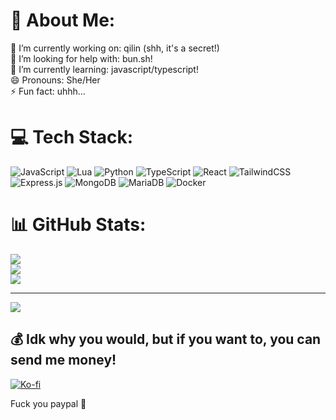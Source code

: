 # 💫 About Me:
🔭 I’m currently working on: qilin (shh, it's a secret!)<br>🤝 I’m looking for help with: bun.sh!<br>🌱 I’m currently learning: javascript/typescript!<br>😄 Pronouns: She/Her<br>⚡ Fun fact: uhhh...<br>


# 💻 Tech Stack:
![JavaScript](https://img.shields.io/badge/javascript-%23323330.svg?style=flat&logo=javascript&logoColor=%23F7DF1E) ![Lua](https://img.shields.io/badge/lua-%232C2D72.svg?style=flat&logo=lua&logoColor=white) ![Python](https://img.shields.io/badge/python-3670A0?style=flat&logo=python&logoColor=ffdd54) ![TypeScript](https://img.shields.io/badge/typescript-%23007ACC.svg?style=flat&logo=typescript&logoColor=white) ![React](https://img.shields.io/badge/ReactJs-aDAFB.svg?style=flat&logo=react&color=%232f7d73) ![TailwindCSS](https://img.shields.io/badge/tailwindcss-%2338B2AC.svg?style=flat&logo=tailwind-css&logoColor=white) ![Express.js](https://img.shields.io/badge/express.js-%23404d59.svg?style=flat&logo=express&logoColor=%2361DAFB) ![MongoDB](https://img.shields.io/badge/MongoDB-%234ea94b.svg?style=flat&logo=mongodb&logoColor=white) ![MariaDB](https://img.shields.io/badge/MariaDB-003545?style=flat&logo=mariadb&logoColor=white) ![Docker](https://img.shields.io/badge/docker-%230db7ed.svg?style=flat&logo=docker&logoColor=white)
# 📊 GitHub Stats:
![](https://github-readme-stats.vercel.app/api?username=nana-qilin&theme=tokyonight&hide_border=false&include_all_commits=true&count_private=true)<br/>
![](https://github-readme-streak-stats.herokuapp.com/?user=nana-qilin&theme=tokyonight&hide_border=false)<br/>
![](https://github-readme-stats.vercel.app/api/top-langs/?username=nana-qilin&theme=tokyonight&hide_border=false&include_all_commits=true&count_private=true&layout=compact)

---
[![](https://visitcount.itsvg.in/api?id=nana-qilin&icon=3&color=0)](https://visitcount.itsvg.in)

  ## 💰 Idk why you would, but if you want to, you can send me money!
  [![Ko-fi](https://img.shields.io/badge/Ko--fi-F16061?style=for-the-badge&logo=ko-fi&logoColor=white)](https://ko-fi.com/nanaqilin) 
  
Fuck you paypal 💞
